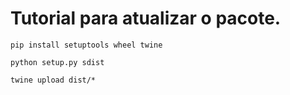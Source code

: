 # Tutorial para atualizar o pacote.

```
pip install setuptools wheel twine
```


```
python setup.py sdist
```

```
twine upload dist/*
```